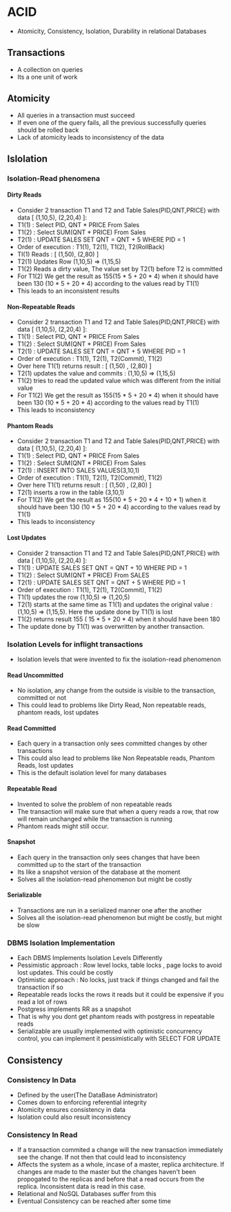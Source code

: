 # ACID 

- Atomicity, Consistency, Isolation, Durability in relational Databases

## Transactions 

- A collection on queries 
- Its a one unit of work

## Atomicity 

- All queries in a transaction must succeed 
- If even one of the query fails, all the previous successfully queries should be rolled back 
- Lack of atomicity leads to inconsistency of the data

## Islolation

### Isolation-Read phenomena 

#### Dirty Reads 

- Consider 2 transaction T1 and T2 and Table Sales(PID,QNT,PRICE) with data [ (1,10,5), (2,20,4) ]:
- T1(1) : Select PID, QNT * PRICE From Sales 
- T1(2) : Select SUM(QNT * PRICE) From Sales 
- T2(1) : UPDATE SALES SET QNT = QNT + 5 WHERE PID = 1
- Order of execution : T1(1), T2(1), T1(2), T2(RollBack)
- TI(1) Reads : [ (1,50), (2,80) ]
- T2(1) Updates Row (1,10,5) => (1,15,5)
- T1(2) Reads a dirty value, The value set by T2(1) before T2 is committed
- For T1(2) We get the result as 155(15 * 5 + 20 * 4) when it should have been 130 (10 * 5 + 20 * 4) according to the values read by T1(1)
- This leads to an inconsistent results

#### Non-Repeatable Reads
- Consider 2 transaction T1 and T2 and Table Sales(PID,QNT,PRICE) with data [ (1,10,5), (2,20,4) ]:
- T1(1) : Select PID, QNT * PRICE From Sales
- T1(2) : Select SUM(QNT * PRICE) From Sales
- T2(1) : UPDATE SALES SET QNT = QNT + 5 WHERE PID = 1
- Order of execution : T1(1), T2(1), T2(Commit), T1(2)
- Over here T1(1) returns result : [ (1,50) , (2,80) ]
- T2(1) updates the value and commits : (1,10,5) => (1,15,5)
- T1(2) tries to read the updated value which was different from the initial value
- For T1(2) We get the result as 155(15 * 5 + 20 * 4) when it should have been 130 (10 * 5 + 20 * 4) according to the values read by T1(1)
- This leads to inconsistency 

#### Phantom Reads
- Consider 2 transaction T1 and T2 and Table Sales(PID,QNT,PRICE) with data [ (1,10,5), (2,20,4) ]:
- T1(1) : Select PID, QNT * PRICE From Sales
- T1(2) : Select SUM(QNT * PRICE) From Sales
- T2(1) : INSERT INTO SALES VALUES(3,10,1)
- Order of execution : T1(1), T2(1), T2(Commit), T1(2)
- Over here T1(1) returns result : [ (1,50) , (2,80) ]
- T2(1) inserts a row in the table (3,10,1)
- For T1(2) We get the result as 155(10 * 5 + 20 * 4 + 10 * 1) when it should have been 130 (10 * 5 + 20 * 4) according to the values read by T1(1)
- This leads to inconsistency

#### Lost Updates
- Consider 2 transaction T1 and T2 and Table Sales(PID,QNT,PRICE) with data [ (1,10,5), (2,20,4) ]:
- T1(1) : UPDATE SALES SET QNT = QNT + 10 WHERE PID = 1
- T1(2) : Select SUM(QNT * PRICE) From SALES
- T2(1) : UPDATE SALES SET QNT = QNT + 5 WHERE PID = 1
- Order of execution : T1(1), T2(1), T2(Commit), T1(2)
- T1(1) updates the row (1,10,5) => (1,20,5)
- T2(1) starts at the same time as T1(1) and updates the original value : (1,10,5) => (1,15,5). Here the update done by T1(1) is lost
- T1(2) returns result 155 ( 15 * 5 + 20 * 4) when it should have been 180 
- The update done by T1(1) was overwritten by another transaction.

### Isolation Levels for inflight transactions

- Isolation levels that were invented to fix the isolation-read phenomenon

#### Read Uncommitted 
- No isolation, any change from the outside is visible to the transaction, committed or not 
- This could lead to problems like Dirty Read, Non repeatable reads, phantom reads, lost updates

#### Read Committed
- Each query in a transaction only sees committed changes by other transactions
- This could also lead to problems like Non Repeatable reads, Phantom Reads, lost updates
- This is the default isolation level for many databases

#### Repeatable Read
- Invented to solve the problem of non repeatable reads
- The transaction will make sure that when a query reads a row, that row will remain unchanged while the transaction is running
- Phantom reads might still occur.

#### Snapshot 
- Each query in the transaction only sees changes that have been committed up to the start of the transaction
- Its like a snapshot version of the database at the moment 
- Solves all the isolation-read phenomenon but might be costly 

#### Serializable 
- Transactions are run in a serialized manner one after the another 
- Solves all the isolation-read phenomenon but might be costly, but might be slow


### DBMS Isolation Implementation
- Each DBMS Implements Isolation Levels Differently
- Pessimistic approach : Row level locks, table locks , page locks to avoid lost updates. This could be costly 
- Optimistic approach : No locks, just track if things changed and fail the transaction if so 
- Repeatable reads locks the rows it reads but it could be expensive if you read a lot of rows
- Postgress implements RR as a snapshot 
- That is why you dont get phantom reads with postgress in repeatable reads
- Serializable are usually implemented with optimistic concurrency control, you can implement it pessimistically with SELECT FOR UPDATE


## Consistency

### Consistency In Data
- Defined by the user(The DataBase Administrator)
- Comes down to enforcing referential integrity
- Atomicity ensures consistency in data
- Isolation could also result inconsistency


### Consistency In Read
- If a transaction commited a change will the new transaction immediately see the change. If not then that could lead to inconsistency
- Affects the system as a whole, incase of a master, replica architecture. If changes are made to the master but the changes haven't been propogated to the replicas and before that a read occurs from the replica. Inconsistent data is read in this case.
- Relational and NoSQL Databases suffer from this
- Eventual Consistency can be reached after some time 



